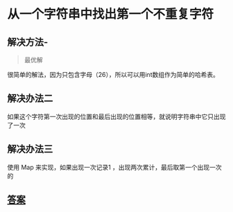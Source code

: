 
## []()

# 从一个字符串中找出第一个不重复字符


## 解决方法- 

> 最优解

很简单的解法，因为只包含字母（26），所以可以用int数组作为简单的哈希表。

## 解决办法二

如果这个字符第一次出现的位置和最后出现的位置相等，就说明字符串中它只出现了一次

## 解决办法三

使用 Map 来实现，如果出现一次记录1 ，出现两次累计，最后取第一个出现一次的

## [答案](/algorithms-demo/src/main/java/space/pankui/leetcode/algorithms/No387_First_Unique_Character_In_a_String.java)